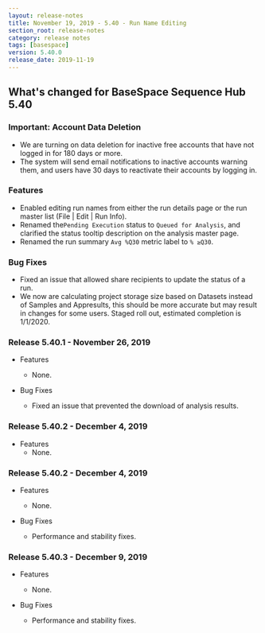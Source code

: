 ```yaml
---
layout: release-notes
title: November 19, 2019 - 5.40 - Run Name Editing
section_root: release-notes
category: release notes
tags: [basespace]
version: 5.40.0
release_date: 2019-11-19
---
```


## What's changed for BaseSpace Sequence Hub 5.40

### Important: Account Data Deletion

- We are turning on data deletion for inactive free accounts that have not logged in for 180 days or more.
- The system will send email notifications to inactive accounts warning them, and users have 30 days to reactivate their accounts by logging in. 

### Features
- Enabled editing run names from either the run details page or the run master list (File | Edit | Run Info).
- Renamed the``Pending Execution`` status to ``Queued for Analysis``, and clarified the status tooltip description on the analysis master page.
- Renamed the run summary ``Avg %Q30`` metric label to ``% ≥Q30``.

### Bug Fixes
- Fixed an issue that allowed share recipients to update the status of a run.
- We now are calculating project storage size based on Datasets instead of Samples and Appresults, this should be more accurate but may result in changes for some users. Staged roll out, estimated completion is 1/1/2020.

### Release 5.40.1 - November 26, 2019
- Features
  - None.

- Bug Fixes
  - Fixed an issue that prevented the download of analysis results.
  
### Release 5.40.2 - December 4, 2019
- Features
  - None.
  
### Release 5.40.2 - December 4, 2019
- Features
  - None.

- Bug Fixes
  - Performance and stability fixes.
  
### Release 5.40.3 - December 9, 2019
- Features
  - None.

- Bug Fixes
  - Performance and stability fixes.

